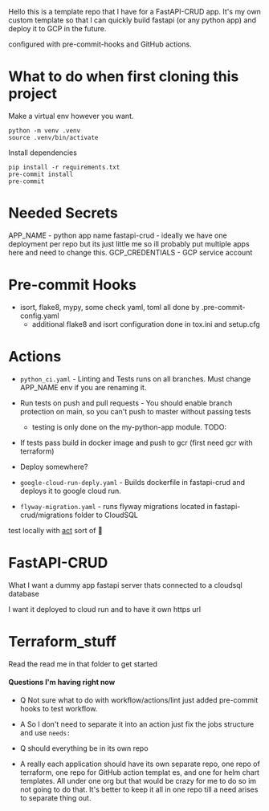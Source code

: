 Hello this is a template repo that I have for a FastAPI-CRUD app. It's my own custom template so that I can quickly build fastapi (or any python app) and deploy it to GCP
in the future.

configured with pre-commit-hooks and GitHub actions.

# What to do when first cloning this project
Make a virtual env however you want.
```
python -m venv .venv
source .venv/bin/activate
```

Install dependencies
```
pip install -r requirements.txt
pre-commit install
pre-commit
```

# Needed Secrets
APP_NAME - python app name fastapi-crud - ideally we have one deployment per repo but its just little me so ill probably put multiple apps here and need to change this.
GCP_CREDENTIALS - GCP service account



# Pre-commit Hooks
- isort, flake8, mypy, some check yaml, toml all done by .pre-commit-config.yaml
  - additional flake8 and isort configuration done in tox.ini and setup.cfg

# Actions
- `python_ci.yaml` - Linting and Tests runs on all branches. Must change APP_NAME env if you are renaming it.
- Run tests on push and pull requests - You should enable branch protection on main, so you can't push to master without passing tests
  - testing is only done on the my-python-app module.
TODO:
- If tests pass build in docker image and push to gcr (first need gcr with terraform)
- Deploy somewhere?

- `google-cloud-run-deply.yaml` - Builds dockerfile in fastapi-crud and deploys it to google cloud run.

- `flyway-migration.yaml` - runs flyway migrations located in fastapi-crud/migrations folder to CloudSQL


test locally with [act](https://github.com/nektos/act) sort of :shrug:

# FastAPI-CRUD
What I want a dummy app fastapi server thats connected to a cloudsql database

I want it deployed to cloud run and to have it own https url


# Terraform_stuff
Read the read me in that folder to get started

#### Questions I'm having right now

- Q Not sure what to do with workflow/actions/lint just added pre-commit hooks to test workflow.
- A So I don't need to separate it into an action just fix the jobs structure and use `needs:`

- Q should everything be in its own repo
- A really each application should have its own separate repo, one repo of terraform, one repo for GitHub action templat
es, and one for helm chart templates. All under one org but that would be crazy for me to do so im not going to do that.
It's better to keep it all in one repo till a need arises to separate thing out.
